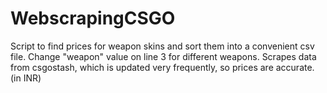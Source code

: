 # WebscrapingCSGO
Script to find prices for weapon skins and sort them into a convenient csv file. Change "weapon" value on line 3 for different weapons. Scrapes data from csgostash, which is updated very frequently, so prices are accurate. (in INR)
